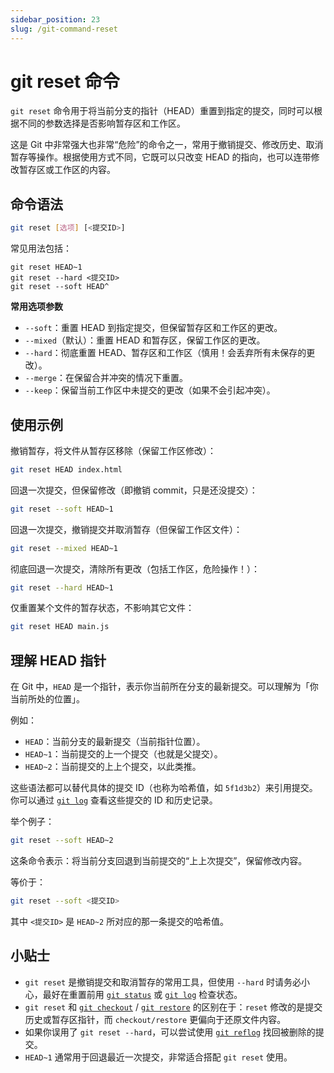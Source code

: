 ```yaml
---
sidebar_position: 23
slug: /git-command-reset
---
```


# git reset 命令

`git reset` 命令用于将当前分支的指针（HEAD）重置到指定的提交，同时可以根据不同的参数选择是否影响暂存区和工作区。

这是 Git 中非常强大也非常“危险”的命令之一，常用于撤销提交、修改历史、取消暂存等操作。根据使用方式不同，它既可以只改变 HEAD 的指向，也可以连带修改暂存区或工作区的内容。



## 命令语法

```bash
git reset [选项] [<提交ID>]
```

常见用法包括：

```
git reset HEAD~1
git reset --hard <提交ID>
git reset --soft HEAD^
```

**常用选项参数**

- `--soft`：重置 HEAD 到指定提交，但保留暂存区和工作区的更改。
- `--mixed`（默认）：重置 HEAD 和暂存区，保留工作区的更改。
- `--hard`：彻底重置 HEAD、暂存区和工作区（慎用！会丢弃所有未保存的更改）。
- `--merge`：在保留合并冲突的情况下重置。
- `--keep`：保留当前工作区中未提交的更改（如果不会引起冲突）。



## 使用示例

撤销暂存，将文件从暂存区移除（保留工作区修改）：

```bash
git reset HEAD index.html
```

回退一次提交，但保留修改（即撤销 commit，只是还没提交）：

```bash
git reset --soft HEAD~1
```

回退一次提交，撤销提交并取消暂存（但保留工作区文件）：

```bash
git reset --mixed HEAD~1
```

彻底回退一次提交，清除所有更改（包括工作区，危险操作！）：

```bash
git reset --hard HEAD~1
```

仅重置某个文件的暂存状态，不影响其它文件：

```bash
git reset HEAD main.js
```



## 理解 HEAD 指针

在 Git 中，`HEAD` 是一个指针，表示你当前所在分支的最新提交。可以理解为「你当前所处的位置」。

例如：

- `HEAD`：当前分支的最新提交（当前指针位置）。
- `HEAD~1`：当前提交的上一个提交（也就是父提交）。
- `HEAD~2`：当前提交的上上个提交，以此类推。

这些语法都可以替代具体的提交 ID（也称为哈希值，如 `5f1d3b2`）来引用提交。你可以通过 [`git log`](/git/git-command-log/) 查看这些提交的 ID 和历史记录。

举个例子：

```bash
git reset --soft HEAD~2
```

这条命令表示：将当前分支回退到当前提交的“上上次提交”，保留修改内容。

等价于：

```bash
git reset --soft <提交ID>
```

其中 `<提交ID>` 是 `HEAD~2` 所对应的那一条提交的哈希值。



## 小贴士

- `git reset` 是撤销提交和取消暂存的常用工具，但使用 `--hard` 时请务必小心，最好在重置前用 [`git status`](/git/git-command-status/) 或 [`git log`](/git/git-command-log/) 检查状态。
- `git reset` 和 [`git checkout`](/git/git-command-checkout/) / [`git restore`](/git/git-command-restore/) 的区别在于：`reset` 修改的是提交历史或暂存区指针，而 `checkout/restore` 更偏向于还原文件内容。
- 如果你误用了 `git reset --hard`，可以尝试使用 [`git reflog`](/git/git-command-reflog/) 找回被删除的提交。
- `HEAD~1` 通常用于回退最近一次提交，非常适合搭配 `git reset` 使用。

